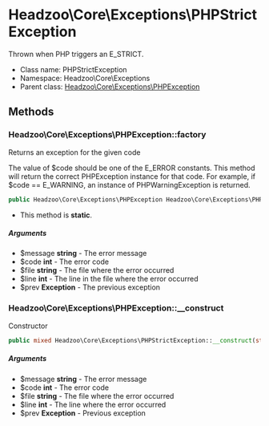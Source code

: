 Headzoo\Core\Exceptions\PHPStrictException
===============

Thrown when PHP triggers an E_STRICT.




* Class name: PHPStrictException
* Namespace: Headzoo\Core\Exceptions
* Parent class: [Headzoo\Core\Exceptions\PHPException](Headzoo-Core-Exceptions-PHPException.md)







Methods
-------


### Headzoo\Core\Exceptions\PHPException::factory
Returns an exception for the given code

The value of $code should be one of the E_ERROR constants. This method will return the
correct PHPException instance for that code. For example, if $code == E_WARNING, an
instance of PHPWarningException is returned.
```php
public Headzoo\Core\Exceptions\PHPException Headzoo\Core\Exceptions\PHPStrictException::factory(string $message, int $code, string $file, int $line, Exception $prev)
```

* This method is **static**.

##### Arguments

* $message **string** - The error message
* $code **int** - The error code
* $file **string** - The file where the error occurred
* $line **int** - The line in the file where the error occurred
* $prev **Exception** - The previous exception



### Headzoo\Core\Exceptions\PHPException::__construct
Constructor


```php
public mixed Headzoo\Core\Exceptions\PHPStrictException::__construct(string $message, int $code, string $file, int $line, Exception $prev)
```


##### Arguments

* $message **string** - The error message
* $code **int** - The error code
* $file **string** - The file where the error occurred
* $line **int** - The line where the error occurred
* $prev **Exception** - Previous exception


